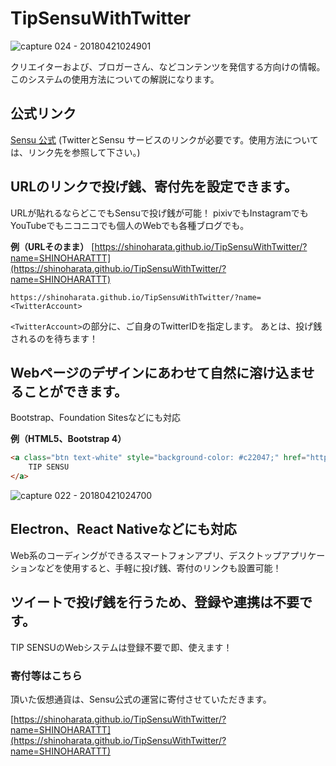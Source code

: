 # TipSensuWithTwitter


![capture 024 - 20180421024901](https://user-images.githubusercontent.com/23314412/39066018-993ac59c-450e-11e8-97a5-c0c57f91e020.png)

クリエイターおよび、ブロガーさん、などコンテンツを発信する方向けの情報。
このシステムの使用方法についての解説になります。

## 公式リンク

[Sensu 公式](https://sensu.tips/)
(TwitterとSensu サービスのリンクが必要です。使用方法については、リンク先を参照して下さい。)

## URLのリンクで投げ銭、寄付先を設定できます。

URLが貼れるならどこでもSensuで投げ銭が可能！
pixivでもInstagramでもYouTubeでもニコニコでも個人のWebでも各種ブログでも。

**例（URLそのまま）**
[https://shinoharata.github.io/TipSensuWithTwitter/?name=SHINOHARATTT](https://shinoharata.github.io/TipSensuWithTwitter/?name=SHINOHARATTT)

```
https://shinoharata.github.io/TipSensuWithTwitter/?name=<TwitterAccount>
```

`<TwitterAccount>`の部分に、ご自身のTwitterIDを指定します。
あとは、投げ銭されるのを待ちます！

## Webページのデザインにあわせて自然に溶け込ませることができます。

Bootstrap、Foundation Sitesなどにも対応

**例（HTML5、Bootstrap 4）**

```HTML
<a class="btn text-white" style="background-color: #c22047;" href="https://shinoharata.github.io/TipSensuWithTwitter/?name=TwitterAccount" target="_blank">
    TIP SENSU
</a>
```

![capture 022 - 20180421024700](https://user-images.githubusercontent.com/23314412/39065929-5600a116-450e-11e8-9072-ded9f5fded3f.png)

## Electron、React Nativeなどにも対応

Web系のコーディングができるスマートフォンアプリ、デスクトップアプリケーションなどを使用すると、手軽に投げ銭、寄付のリンクも設置可能！

## ツイートで投げ銭を行うため、登録や連携は不要です。

TIP SENSUのWebシステムは登録不要で即、使えます！

### 寄付等はこちら

頂いた仮想通貨は、Sensu公式の運営に寄付させていただきます。

[https://shinoharata.github.io/TipSensuWithTwitter/?name=SHINOHARATTT](https://shinoharata.github.io/TipSensuWithTwitter/?name=SHINOHARATTT)